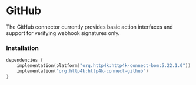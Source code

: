 # GitHub

The GitHub connector currently provides basic action interfaces and support for verifying webhook signatures only.

### Installation

```kotlin
dependencies {
    implementation(platform("org.http4k:http4k-connect-bom:5.22.1.0"))
    implementation("org.http4k:http4k-connect-github")
}
```
